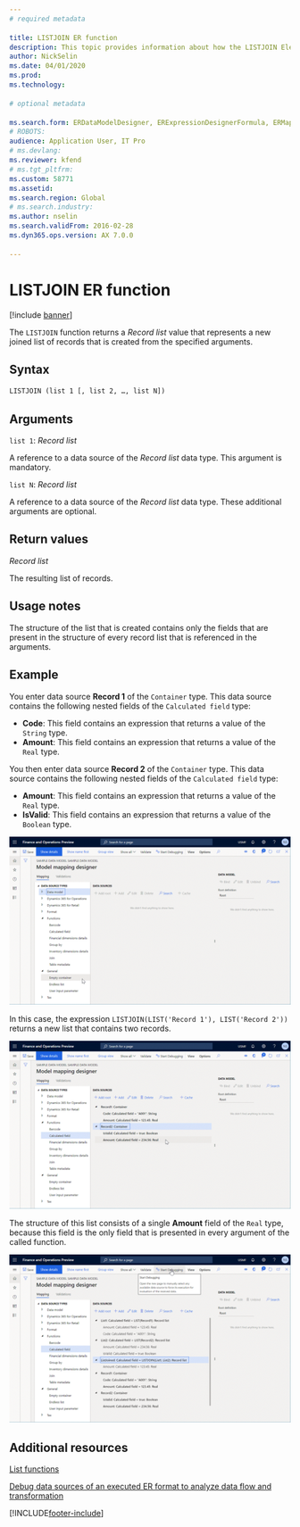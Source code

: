 ```yaml
---
# required metadata

title: LISTJOIN ER function
description: This topic provides information about how the LISTJOIN Electronic reporting (ER) function is used.
author: NickSelin
ms.date: 04/01/2020
ms.prod: 
ms.technology: 

# optional metadata

ms.search.form: ERDataModelDesigner, ERExpressionDesignerFormula, ERMappedFormatDesigner, ERModelMappingDesigner
# ROBOTS: 
audience: Application User, IT Pro
# ms.devlang: 
ms.reviewer: kfend
# ms.tgt_pltfrm: 
ms.custom: 58771
ms.assetid: 
ms.search.region: Global
# ms.search.industry: 
ms.author: nselin
ms.search.validFrom: 2016-02-28
ms.dyn365.ops.version: AX 7.0.0

---
```


# LISTJOIN ER function

[!include [banner](../includes/banner.md)]

The `LISTJOIN` function returns a *Record list* value that represents a new joined list of records that is created from the specified arguments.

## Syntax

```vb
LISTJOIN (list 1 [, list 2, …, list N])
```

## Arguments

`list 1`: *Record list*

A reference to a data source of the *Record list* data type. This argument is mandatory.

`list N`: *Record list*

A reference to a data source of the *Record list* data type. These additional arguments are optional.

## Return values

*Record list*

The resulting list of records.

## Usage notes

The structure of the list that is created contains only the fields that are present in the structure of every record list that is referenced in the arguments.

## Example

You enter data source **Record 1** of the `Container` type. This data source contains the following nested fields of the `Calculated field` type:

- **Code**: This field contains an expression that returns a value of the `String` type.
- **Amount**: This field contains an expression that returns a value of the `Real` type.

You then enter data source **Record 2** of the `Container` type. This data source contains the following nested fields of the `Calculated field` type:

- **Amount**: This field contains an expression that returns a value of the `Real` type.
- **IsValid**: This field contains an expression that returns a value of the `Boolean` type.

![ER model mapping designer page.](./media/er-functions-list-listjoin-image1.gif)

In this case, the expression `LISTJOIN(LIST('Record 1'), LIST('Record 2'))` returns a new list that contains two records.

![ER model mapping designer page with two records.](./media/er-functions-list-listjoin-image2.gif)

The structure of this list consists of a single **Amount** field of the `Real` type, because this field is the only field that is presented in every argument of the called function.

![ER model mapping designer page amount field.](./media/er-functions-list-listjoin-image3.gif)

## Additional resources

[List functions](er-functions-category-list.md)

[Debug data sources of an executed ER format to analyze data flow and transformation](er-debug-data-sources.md)


[!INCLUDE[footer-include](../../../includes/footer-banner.md)]
